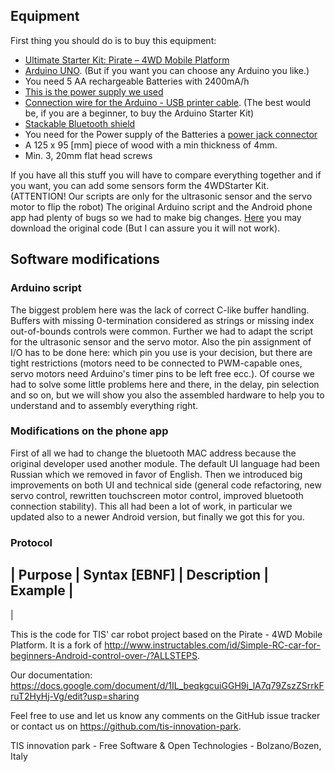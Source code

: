## Equipment

First thing you should do is to buy this equipment:

* [Ultimate Starter Kit: Pirate – 4WD Mobile Platform](http://www.google.com/url?q=http%3A%2F%2Fwww.ebay.it%2Fitm%2FUltimate-Starter-Kit-4WD-Robot-Car-DFRobot-Robotics-Platform-without-Arduino-%2F161177884052%3Fpt%3DUK_Computing_Other_Computing_Networking%26hash%3Ditem2586f35594&sa=D&sntz=1&usg=AFQjCNFsclWrIZmguzXOZ2l50J0sR6UQaw)
* [Arduino UNO](http://www.google.com/url?q=http%3A%2F%2Fwww.exp-tech.de%2FMainboards%2FArduino-Uno-R3.html&sa=D&sntz=1&usg=AFQjCNHGArFMFaQnLCd8ewy8VN35o50w6A). (But if you want you can choose any Arduino you like.)
* You need 5 AA rechargeable Batteries with 2400mA/h
* [This is the power supply we used](http://www.google.com/url?q=http%3A%2F%2Fwww.hobbydirekt.de%2FULTRAMAT-10-Graupner-6410%3A%3A31105.html&sa=D&sntz=1&usg=AFQjCNEGVlLp_pUX0QSUZEL4diPseNTHjg)
* [Connection wire for the Arduino - USB printer cable](http://www.google.com/url?q=http%3A%2F%2Fwww.exp-tech.de%2FZubehoer%2FKabel%2FUSB-Kabel-A-B-180cm.html&sa=D&sntz=1&usg=AFQjCNGyCFDfp5prfzifM4VIoPf9ZOmrWg). (The best would be, if you are a beginner, to buy the Arduino Starter Kit)
*  [Stackable Bluetooth shield](http://www.google.com/url?q=http%3A%2F%2Fwww.exp-tech.de%2FShields%2FStackable-Bluetooth-Shield-v2-2-Master-Slave.html&sa=D&sntz=1&usg=AFQjCNH2JAunmOozX3M2P8sK0N3S5HT0Xg)
* You need for the Power supply of the Batteries a [power jack connector](http://www.google.it/url?sa=i&rct=j&q=&esrc=s&source=images&cd=&cad=rja&uact=8&docid=ANLm9SJzSQyMWM&tbnid=NVHLy_ufW8dfwM:&ved=0CAUQjRw&url=http://www.aliexpress.com/item/CCTV-5-5mm-x-2-1mm-Female-Male-DC-Power-Jack-Connector-free-shipping/520393587.html&ei=-zH8U_iRDq3G7AaltoCgAg&bvm=bv.73612305,d.bGE&psig=AFQjCNEEyAgf-KXzFsm741qSrjV5iHZWBA&ust=1409123087640777)
* A 125 x 95 [mm] piece of wood with a min thickness of 4mm.
* Min. 3, 20mm flat head screws

If you have all this stuff you will have to compare everything together and if you want, you can add some sensors form the 4WDStarter Kit. (ATTENTION! Our scripts are only for the ultrasonic sensor and the servo motor to flip the robot)
The original Arduino script and the Android phone app had plenty of bugs so we had to make big changes. [Here](http://www.google.com/url?q=http%3A%2F%2Fwww.instructables.com%2Fid%2FSimple-RC-car-for-beginners-Android-control-over-%2F&sa=D&sntz=1&usg=AFQjCNG8QoCKxEOKsWGcAQMe-jnU9oSa_g) you may download the original code (But I can assure you it will not work).

## Software modifications

### Arduino script

The biggest problem here was the lack of correct C-like buffer handling. Buffers with missing 0-termination considered as strings or missing index out-of-bounds controls were common. Further we had to adapt the script for the ultrasonic sensor and the servo motor. Also the pin assignment of I/O has to be done here: which pin you use is your decision, but there are tight restrictions (motors need to be connected to PWM-capable ones, servo motors need Arduino's timer pins to be left free ecc.). Of course we had to solve some little problems here and there, in the delay, pin selection and so on, but we will show you also the assembled hardware to help you to understand and to assembly everything right.

### Modifications on the phone app

First of all we had to change the bluetooth MAC address because the original developer used another module. The default UI language had been Russian which we removed in favor of English. Then we introduced big improvements on both UI and technical side (general code refactoring, new servo control, rewritten touchscreen motor control, improved bluetooth connection stability). This all had been a lot of work, in particular we updated also to a newer Android version, but finally we got this for you.

### Protocol

| Purpose | Syntax [EBNF] | Description | Example |
---------------------------------------------------
| 


This is the code for TIS' car robot project based on the Pirate - 4WD Mobile
Platform. It is a fork of http://www.instructables.com/id/Simple-RC-car-for-beginners-Android-control-over-/?ALLSTEPS.

Our documentation: https://docs.google.com/document/d/1IL_beqkgcuiGGH9j_lA7q79ZszZSrrkFruT2HyHj-Vg/edit?usp=sharing

Feel free to use and let us know any comments on the GitHub issue tracker or
contact us on https://github.com/tis-innovation-park.

TIS innovation park - Free Software & Open Technologies - Bolzano/Bozen, Italy

